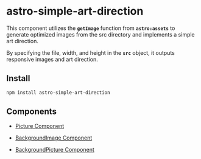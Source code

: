 # **astro-simple-art-direction**

This component utilizes the **`getImage`** function from **`astro:assets`** to generate optimized images from the src directory and implements a simple art direction.

By specifying the file, width, and height in the **`src`** object, it outputs responsive images and art direction.

## Install

```bash
npm install astro-simple-art-direction
```

## Components

- [Picture Component](/component-Picture.md)

- [BackgroundImage Component](/component-BackgroundImage.md)

- [BackgroundPicture Component](/component-BackgroundPicture.md)
